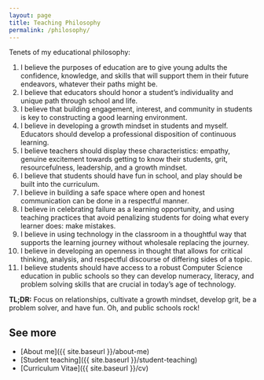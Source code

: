 ```yaml
---
layout: page
title: Teaching Philosophy
permalink: /philosophy/
---
```


Tenets of my educational philosophy:

1. I believe the purposes of education are to give young adults the confidence, knowledge, and skills that will support them in their future endeavors, whatever their paths might be.
1. I believe that educators should honor a student’s individuality and unique path through school and life.
1. I believe that building engagement, interest, and community in students is key to constructing a good learning environment.
1. I believe in developing a growth mindset in students and myself. Educators should develop a professional disposition of continuous learning.
1. I believe teachers should display these characteristics: empathy, genuine excitement towards getting to know their students, grit, resourcefulness, leadership, and a growth mindset.
1. I believe that students should have fun in school, and play should be built into the curriculum.
1. I believe in building a safe space where open and honest communication can be done in a respectful manner.
1. I believe in celebrating failure as a learning opportunity, and using teaching practices that avoid penalizing students for doing what every learner does: make mistakes.
1. I believe in using technology in the classroom in a thoughtful way that supports the learning journey without wholesale replacing the journey.
1. I believe in developing an openness in thought that allows for critical thinking, analysis, and respectful discourse of differing sides of a topic.
1. I believe students should have access to a robust Computer Science education in public schools so they can develop numeracy, literacy, and problem solving skills that are crucial in today’s age of technology.

**TL;DR:** Focus on relationships, cultivate a growth mindset, develop grit, be a problem solver, and have fun. Oh, and public schools rock!

## See more

- [About me]({{ site.baseurl }}/about-me)
- [Student teaching]({{ site.baseurl }}/student-teaching)
- [Curriculum Vitae]({{ site.baseurl }}/cv)
